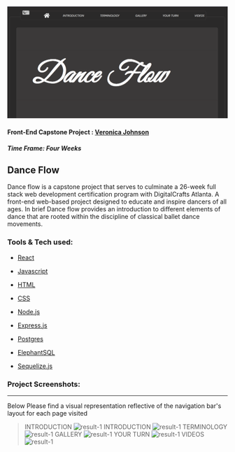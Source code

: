 ![Header Banner](https://raw.githubusercontent.com/Vjohnson222/Capstone/main/face.png)

#### Front-End Capstone Project : [Veronica Johnson](https://github.com/Vjohnson222)
##### Time Frame: Four Weeks
## Dance Flow

Dance flow is a capstone project that serves to culminate a 26-week full stack web development certification program with DigitalCrafts Atlanta. A front-end web-based project designed to educate and inspire dancers of all ages. In brief Dance flow provides an introduction to different elements of dance that are rooted within the discipline of classical ballet dance movements.

### Tools & Tech used:

-   [React](https://nodejs.org/en/)
-   [Javascript](https://www.javascript.com)
-   [HTML](https://html.com)
-   [CSS](https://www.w3schools.com/html/)
-   [Node.js](https://nodejs.org/en/)

-   [Express.js](https://expressjs.com)



-   [Postgres](https://www.postgresql.org)


-   [ElephantSQL](https://www.elephantsql.com)

-   [Sequelize.js](https://sequelize.org)
### **Project** Screenshots:
---
Below Please find a visual representation  reflective of the navigation bar's layout for each page visited 
> INTRODUCTION
![result-1](https://raw.githubusercontent.com/wesleyhedrick/Capstone/master/capstone-fe/src/components/images/slide1.jpg)
> INTRODUCTION
![result-1](https://raw.githubusercontent.com/wesleyhedrick/Capstone/master/capstone-fe/src/components/images/slide1.jpg)
> TERMINOLOGY
![result-1](https://raw.githubusercontent.com/wesleyhedrick/Capstone/master/capstone-fe/src/components/images/slide1.jpg)
> GALLERY
![result-1](https://raw.githubusercontent.com/wesleyhedrick/Capstone/master/capstone-fe/src/components/images/slide1.jpg)
> YOUR TURN
![result-1](https://raw.githubusercontent.com/wesleyhedrick/Capstone/master/capstone-fe/src/components/images/slide1.jpg)
> VIDEOS
![result-1](https://raw.githubusercontent.com/wesleyhedrick/Capstone/master/capstone-fe/src/components/images/slide1.jpg)